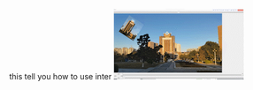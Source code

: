 this tell you how to use inter
![image](https://github.com/USTC-Computer-Vision-2021/project-wtd-mkd/blob/main/gifs/move.gif)
